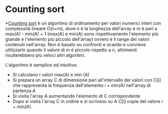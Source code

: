 # Counting sort

*[Counting sort](src/main/java/model/algorithm/CountingSort/CountingSort.java) è un algoritmo di ordinamento per valori numerici interi con complessità lineare O(n+m), dove *n* è la lunghezza dell'array e *m* è pari a *max(A) - min(A) + 1* (max(A) e min(A) sono rispettivamente l'elemento più grande e l'elemento più piccolo dell'array) ovvero è il range dei valori contenuti nell'array. Non è basato su confronti e scambi e conviene utilizzarlo quando il valore di m è piccolo rispetto a n, altrimenti risulterebbero più veloci altri algoritmi.

L'algoritmo è semplice ed intuitivo: 
* Si calcolano i valori max(A) e min (A)
* Si prepara un array *C* di dimensione pari all'intervallo dei valori con C[i] che rappresenta la frequenza dell'elemento *i + min(A)* nell'array di partenza *A*
* Si visita l'array A aumentando l'elemento di C corrispondente
* Dopo si visita l'array C in ordine e si scrivono su A *C[i]* copie del valore *i + min(A)*.

